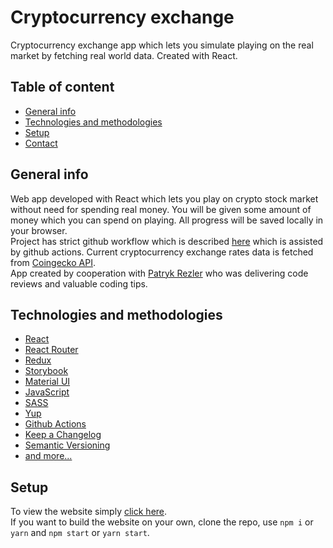 # Cryptocurrency exchange
Cryptocurrency exchange app which lets you simulate playing on the real market by fetching real world data. Created with React.  


## Table of content
* [General info](#general-info)
* [Technologies and methodologies](#technologies-and-methodologies)
* [Setup](#setup)
* [Contact](#contact)


## General info
Web app developed with React which lets you play on crypto stock market without need for spending real money. You will be given some amount of money which you can spend on playing. All progress will be saved locally in your browser.  
Project has strict github workflow which is described [here](CONTRIBUTION.md) which is assisted by github actions. Current cryptocurrency exchange rates data is fetched from [Coingecko API](https://www.coingecko.com/en/api).  
App created by cooperation with [Patryk Rezler](https://github.com/rezik007) who was delivering code reviews and valuable coding tips.


## Technologies and methodologies
* [React](https://reactjs.org)
* [React Router](https://reactrouter.com)
* [Redux](https://redux.js.org)
* [Storybook](https://storybook.js.org)
* [Material UI](https://mui.com)
* [JavaScript](https://developer.mozilla.org/en-US/docs/Web/JavaScript)
* [SASS](https://sass-lang.com)
* [Yup](https://github.com/jquense/yup)
* [Github Actions](https://github.com/features/actions)
* [Keep a Changelog](https://keepachangelog.com/en/1.0.0)
* [Semantic Versioning](https://semver.org/spec/v2.0.0.html)
* [and more...](package.json)


## Setup
To view the website simply [click here](https://nilphym.github.io/cryptocurrency-exchange).  
If you want to build the website on your own, clone the repo, use `npm i` or `yarn` and `npm start` or `yarn start`.

